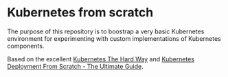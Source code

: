 # Kubernetes from scratch

The purpose of this repository is to boostrap a very basic Kubernetes environment for experimenting with custom implementations of Kubernetes components.

Based on the excellent [Kubernetes The Hard Way](https://github.com/kelseyhightower/kubernetes-the-hard-way) and [Kubernetes Deployment From Scratch - The Ultimate Guide](https://www.ulam.io/blog/kubernetes-scratch).
